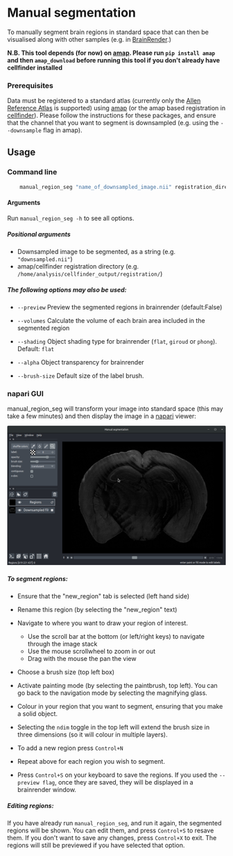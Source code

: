 # Manual segmentation

To manually segment brain regions in standard space that can then be visualised
along with other samples (e.g. in 
[BrainRender](https://github.com/BrancoLab/BrainRender).)


**N.B. This tool depends (for now) on 
[amap](https://github.com/SainsburyWellcomeCentre/amap). Please 
run `pip install amap` and then `amap_download` before running this tool if 
you don't already have cellfinder installed**

### Prerequisites
Data must be registered to a standard atlas (currently only the 
[Allen Reference Atlas](http://mouse.brain-map.org/) is supported) using 
[amap](https://github.com/SainsburyWellcomeCentre/amap-python) (or the amap 
based registration in 
[cellfinder](https://github.com/SainsburyWellcomeCentre/cellfinder)). Please 
follow the instructions for these packages, and ensure that the channel that 
you want to segment is downsampled (e.g. using the `--downsample` flag in 
amap).


## Usage
### Command line
```bash
    manual_region_seg "name_of_downsampled_image.nii" registration_directory
```

#### Arguments
Run `manual_region_seg -h` to see all options.

##### Positional arguments
* Downsampled image to be segmented, as a string (e.g. `"downsampled.nii"`)
* amap/cellfinder registration directory (e.g. 
`/home/analysis/cellfinder_output/registration/`)

##### The following options may also be used:
* `--preview` Preview the segmented regions in brainrender (default:False)
* `--volumes` Calculate the volume of each brain area included in the 
segmented region

* `--shading` Object shading type for brainrender (`flat`, `giroud` or 
        `phong`). Default: `flat`
* `--alpha` Object transparency for brainrender
* `--brush-size` Default size of the label brush.
        
### napari GUI
manual_region_seg will transform your image into standard space (this may 
take a few minutes) and then display the image in a 
[napari](https://github.com/napari/napari) viewer:

<img src="https://raw.githubusercontent.com/SainsburyWellcomeCentre/neuro/master/resources/manual_segmentation_window.png" alt="manual_seg_window" width="700"/>

##### To segment regions:
* Ensure that the "new_region" tab is selected (left hand side)
* Rename this region (by selecting the "new_region" text)
* Navigate to where you want to draw your region of interest.
    * Use the scroll bar at the bottom (or left/right keys) to navigate 
    through the image stack
    * Use the mouse scrollwheel to zoom in or out
    * Drag with the mouse the pan the view
    
* Choose a brush size (top left box)
* Activate painting mode (by selecting the paintbrush, top left). You can 
go back to the navigation mode by selecting the magnifying glass.
* Colour in your region that you want to segment, ensuring that you make a 
solid object. 
* Selecting the `ndim` toggle in the top left will extend the brush size in 
three dimensions (so it will colour in multiple layers).

* To add a new region press `Control+N`
* Repeat above for each region you wish to segment.

* Press `Control+S` on your keyboard to save the regions. If you used the
 `--preview flag`, once they are saved, they will be displayed in a brainrender
 window.


##### Editing regions:
If you have already run `manual_region_seg`, and run it again, the segmented 
regions will be shown. You can edit them, and press `Control+S` to resave them. 
If you don't want to save any changes, press `Control+X` to exit. The regions
 will still be previewed if you have selected that option.